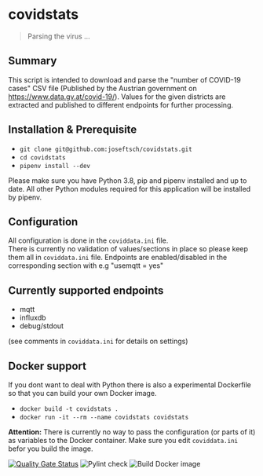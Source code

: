 # covidstats
> Parsing the virus ...
## Summary
This script is intended to download and parse the "number of COVID-19 cases" CSV file (Published by the Austrian government on https://www.data.gv.at/covid-19/). Values for the given districts are extracted and published to different endpoints for further processing.
## Installation & Prerequisite
* `git clone git@github.com:joseftsch/covidstats.git`
* `cd covidstats`
* `pipenv install --dev`

Please make sure you have Python 3.8, pip and pipenv installed and up to date. All other Python modules required for this application will be installed by pipenv.
## Configuration
All configuration is done in the `coviddata.ini` file.<br>There is currently no validation of values/sections in place so please keep them all in `coviddata.ini` file.
Endpoints are enabled/disabled in the corresponding section with e.g "usemqtt = yes"
## Currently supported endpoints
* mqtt
* influxdb
* debug/stdout

(see comments in `coviddata.ini` for details on settings)
## Docker support
If you dont want to deal with Python there is also a experimental Dockerfile so that you can build your own Docker image.
* `docker build -t covidstats .`
* `docker run -it --rm --name covidstats covidstats`

**Attention:** There is currently no way to pass the configuration (or parts of it) as variables to the Docker container. Make sure you edit `coviddata.ini` befor you build the image.

[![Quality Gate Status](https://sonarcloud.io/api/project_badges/measure?project=joseftsch_covidstats&metric=alert_status)](https://sonarcloud.io/dashboard?id=joseftsch_covidstats)
![Pylint check](https://github.com/joseftsch/covidstats/workflows/Pylint%20check/badge.svg)
![Build Docker image](https://github.com/joseftsch/covidstats/workflows/Build%20Docker%20image/badge.svg)